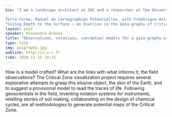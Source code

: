 ```yaml
---
bio: "I am a landscape architect at SOC and a researcher at the University of Manchester where I am preparing a PhD. My work revolves around cartographic tools. Here my bibliography:

Terra Forma, Manuel de Cartographies Potentielles, with Frédérique Ait-Touati and Axelle Grégoire. Edition B42. 2019
“Giving Depth to the Surface – an Exercise in the Gaia-graphy of Critical Zones”, The Antropocene Review, 29 June, 2018, with Bruno Latour and Jérôme Gaillardet. 2018"
layout: post
speaker: Alexandra Arènes
title: "Observations, notations, conceptual models for a gaia-graphy of the critical zones"
type: talk
img: gaigraphy.jpg
weblink: http://s-o-c.fr
time: 2019-11-15 14:15
---
```

 How is a model crafted? What are the links with what informs it, the field observations? The Critical Zone visualization project requires several explorative attempts to grasp this elusive object, the skin of the Earth, and to suggest a provisional model to read the traces of life. Following geoscientists in the field, inventing notation systems for instruments, retelling stories of soil making, collaborating on the design of chemical cycles, are all methodologies to generate potential maps of the Critical Zone.
